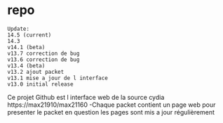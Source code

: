 # repo
```
Update:
14.5 (current)
14.3
v14.1 (beta)
v13.7 correction de bug
v13.6 correction de bug
v13.4 (beta)
v13.2 ajout packet
v13.1 mise a jour de l interface
v13.0 initial release
```

Ce projet Github est l interface web de la source cydia https://max21910/max21160
-Chaque packet contient un page web pour presenter le packet en question les pages sont mis a jour régulièrement 
